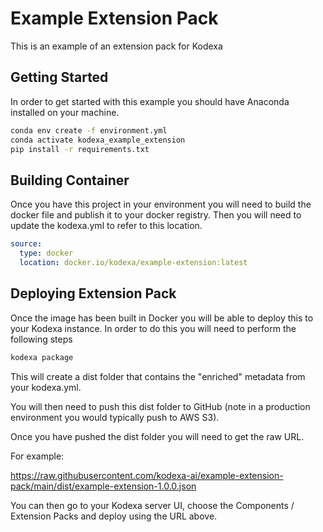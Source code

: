 # Example Extension Pack

This is an example of an extension pack for Kodexa

## Getting Started

In order to get started with this example you should have Anaconda installed on your machine.

```bash
conda env create -f environment.yml
conda activate kodexa_example_extension
pip install -r requirements.txt
```
## Building Container

Once you have this project in your environment you will need to build the docker file and publish it to your docker registry. Then you will need to update the kodexa.yml to refer to this location.

```yaml
source:
  type: docker
  location: docker.io/kodexa/example-extension:latest
```

## Deploying Extension Pack

Once the image has been built in Docker you will be able to deploy this to your Kodexa instance. In order to do this you will need to perform the following steps

```bash
kodexa package
```

This will create a dist folder that contains the "enriched" metadata from your kodexa.yml.

You will then need to push this dist folder to GitHub (note in a production environment you would typically push to AWS S3).

Once you have pushed the dist folder you will need to get the raw URL.

For example: 

https://raw.githubusercontent.com/kodexa-ai/example-extension-pack/main/dist/example-extension-1.0.0.json

You can then go to your Kodexa server UI, choose the Components / Extension Packs and deploy using the URL above. 



